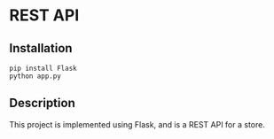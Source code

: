 # REST API

## Installation

```
pip install Flask
python app.py
```

## Description

This project is implemented using Flask, and is a REST API for a store.